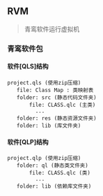 ## RVM

> 青鸾软件运行虚拟机

### 青鸾软件包

#### 软件[QLS]结构
```
project.qls (使用zip压缩)
   file: Class Map : 类映射表
   folder: src (静态代码文件夹)
       file: CLASS.qlc (主类)
         ...
   folder: res (静态资源文件夹)
   folder: lib (库文件夹)
```

#### 软件[QLP]结构
```
project.qlp (使用zip压缩)
   folder: ql (静态类文件夹)
       file: CLASS.qlc (类)
         ...
   folder: lib (依赖库文件夹)
```